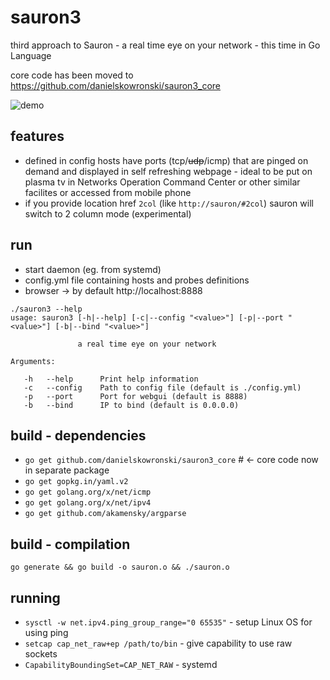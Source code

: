 # sauron3
third approach to Sauron - a real time eye on your network - this time in Go Language 

core code has been moved to https://github.com/danielskowronski/sauron3_core

![demo](https://sc-cdn.scaleengine.net/i/22e315caecf77506e50be0619e57303e.png)

## features
* defined in config hosts have ports (tcp/~~udp~~/icmp) that are pinged on demand and displayed in self refreshing webpage - ideal to be put on plasma tv in Networks Operation Command Center or other similar facilites or accessed from mobile phone 
* if you provide location href `2col` (like `http://sauron/#2col`) sauron will switch to 2 column mode (experimental)


## run
 - start daemon (eg. from systemd)
 - config.yml file containing hosts and probes definitions
 - browser -> by default http://localhost:8888
```
./sauron3 --help
usage: sauron3 [-h|--help] [-c|--config "<value>"] [-p|--port "<value>"] [-b|--bind "<value>"]

               a real time eye on your network

Arguments:

   -h   --help      Print help information
   -c   --config    Path to config file (default is ./config.yml)
   -p   --port      Port for webgui (default is 8888)
   -b   --bind      IP to bind (default is 0.0.0.0)
```

## build - dependencies 
 - `go get github.com/danielskowronski/sauron3_core` # <- core code now in separate package
 - `go get gopkg.in/yaml.v2`
 - `go get golang.org/x/net/icmp`
 - `go get golang.org/x/net/ipv4`
 - `go get github.com/akamensky/argparse`

## build - compilation
`go generate && go build -o sauron.o && ./sauron.o` 

## running
 - `sysctl -w net.ipv4.ping_group_range="0 65535"` - setup Linux OS for using ping
 - `setcap cap_net_raw+ep /path/to/bin` - give capability to use raw sockets
 - `CapabilityBoundingSet=CAP_NET_RAW` - systemd 